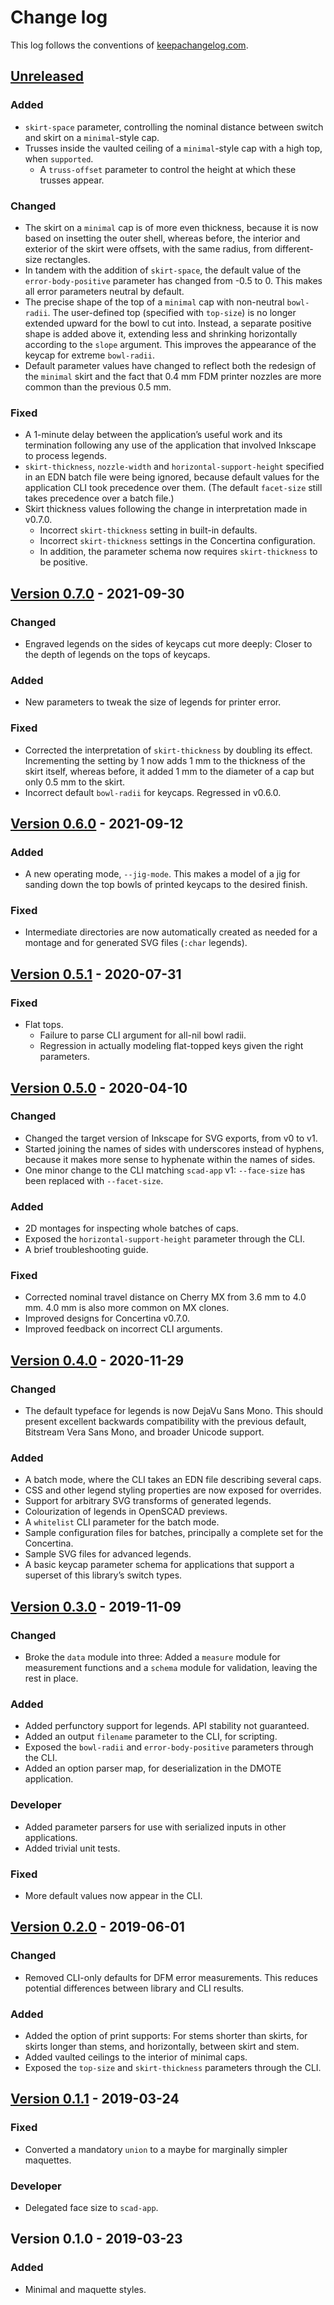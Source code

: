 # Change log
This log follows the conventions of
[keepachangelog.com](http://keepachangelog.com/).

## [Unreleased]
### Added
- `skirt-space` parameter, controlling the nominal distance between switch and
  skirt on a `minimal`-style cap.
- Trusses inside the vaulted ceiling of a `minimal`-style cap with a high top,
  when `supported`.
    - A `truss-offset` parameter to control the height at which these trusses
      appear.

### Changed
- The skirt on a `minimal` cap is of more even thickness, because it is now
  based on insetting the outer shell, whereas before, the interior and exterior
  of the skirt were offsets, with the same radius, from different-size
  rectangles.
- In tandem with the addition of `skirt-space`, the default value of the
  `error-body-positive` parameter has changed from -0.5 to 0. This makes
  all error parameters neutral by default.
- The precise shape of the top of a `minimal` cap with non-neutral
  `bowl-radii`. The user-defined top (specified with `top-size`) is no longer
  extended upward for the bowl to cut into. Instead, a separate positive shape
  is added above it, extending less and shrinking horizontally according to the
  `slope` argument. This improves the appearance of the keycap for extreme
  `bowl-radii`.
- Default parameter values have changed to reflect both the redesign of the
  `minimal` skirt and the fact that 0.4 mm FDM printer nozzles
  are more common than the previous 0.5 mm.

### Fixed
- A 1-minute delay between the application’s useful work and its termination
  following any use of the application that involved Inkscape to process
  legends.
- `skirt-thickness`, `nozzle-width` and `horizontal-support-height` specified
  in an EDN batch file were being ignored, because default values
  for the application CLI took precedence over them. (The default `facet-size`
  still takes precedence over a batch file.)
- Skirt thickness values following the change in interpretation made in v0.7.0.
    - Incorrect `skirt-thickness` setting in built-in defaults.
    - Incorrect `skirt-thickness` settings in the Concertina configuration.
    - In addition, the parameter schema now requires `skirt-thickness` to be
      positive.

## [Version 0.7.0] - 2021-09-30
### Changed
- Engraved legends on the sides of keycaps cut more deeply:
  Closer to the depth of legends on the tops of keycaps.

### Added
- New parameters to tweak the size of legends for printer error.

### Fixed
- Corrected the interpretation of `skirt-thickness` by doubling its effect.
  Incrementing the setting by 1 now adds 1 mm to the thickness of the skirt
  itself, whereas before, it added 1 mm to the diameter of a cap but only 0.5
  mm to the skirt.
- Incorrect default `bowl-radii` for keycaps. Regressed in v0.6.0.

## [Version 0.6.0] - 2021-09-12
### Added
- A new operating mode, `--jig-mode`. This makes a model of a jig for sanding
  down the top bowls of printed keycaps to the desired finish.

### Fixed
- Intermediate directories are now automatically created as needed for a
  montage and for generated SVG files (`:char` legends).

## [Version 0.5.1] - 2020-07-31
### Fixed
- Flat tops.
    - Failure to parse CLI argument for all-nil bowl radii.
    - Regression in actually modeling flat-topped keys given the right
      parameters.

## [Version 0.5.0] - 2020-04-10
### Changed
- Changed the target version of Inkscape for SVG exports, from v0 to v1.
- Started joining the names of sides with underscores instead of hyphens,
  because it makes more sense to hyphenate within the names of sides.
- One minor change to the CLI matching `scad-app` v1:
  `--face-size` has been replaced with `--facet-size`.

### Added
- 2D montages for inspecting whole batches of caps.
- Exposed the `horizontal-support-height` parameter through the CLI.
- A brief troubleshooting guide.

### Fixed
- Corrected nominal travel distance on Cherry MX from 3.6 mm to 4.0 mm.
  4.0 mm is also more common on MX clones.
- Improved designs for Concertina v0.7.0.
- Improved feedback on incorrect CLI arguments.

## [Version 0.4.0] - 2020-11-29
### Changed
- The default typeface for legends is now DejaVu Sans Mono. This should
  present excellent backwards compatibility with the previous default,
  Bitstream Vera Sans Mono, and broader Unicode support.

### Added
- A batch mode, where the CLI takes an EDN file describing several caps.
- CSS and other legend styling properties are now exposed for overrides.
- Support for arbitrary SVG transforms of generated legends.
- Colourization of legends in OpenSCAD previews.
- A `whitelist` CLI parameter for the batch mode.
- Sample configuration files for batches, principally a complete set for the
  Concertina.
- Sample SVG files for advanced legends.
- A basic keycap parameter schema for applications that support a superset of
  this library’s switch types.

## [Version 0.3.0] - 2019-11-09
### Changed
- Broke the `data` module into three: Added a `measure` module for measurement
  functions and a `schema` module for validation, leaving the rest in place.

### Added
- Added perfunctory support for legends. API stability not guaranteed.
- Added an output `filename` parameter to the CLI, for scripting.
- Exposed the `bowl-radii` and `error-body-positive` parameters through the
  CLI.
- Added an option parser map, for deserialization in the DMOTE application.

### Developer
- Added parameter parsers for use with serialized inputs in other applications.
- Added trivial unit tests.

### Fixed
- More default values now appear in the CLI.

## [Version 0.2.0] - 2019-06-01
### Changed
- Removed CLI-only defaults for DFM error measurements. This reduces
  potential differences between library and CLI results.

### Added
- Added the option of print supports: For stems shorter than skirts, for skirts
  longer than stems, and horizontally, between skirt and stem.
- Added vaulted ceilings to the interior of minimal caps.
- Exposed the `top-size` and `skirt-thickness` parameters through the CLI.

## [Version 0.1.1] - 2019-03-24
### Fixed
- Converted a mandatory `union` to a maybe for marginally simpler maquettes.

### Developer
- Delegated face size to `scad-app`.

## Version 0.1.0 - 2019-03-23
### Added
- Minimal and maquette styles.

[Unreleased]: https://github.com/veikman/dmote-keycap/compare/v0.7.0...HEAD
[Version 0.7.0]: https://github.com/veikman/dmote-keycap/compare/v0.6.0...v0.7.0
[Version 0.6.0]: https://github.com/veikman/dmote-keycap/compare/v0.5.1...v0.6.0
[Version 0.5.1]: https://github.com/veikman/dmote-keycap/compare/v0.5.0...v0.5.1
[Version 0.5.0]: https://github.com/veikman/dmote-keycap/compare/v0.4.0...v0.5.0
[Version 0.4.0]: https://github.com/veikman/dmote-keycap/compare/v0.3.0...v0.4.0
[Version 0.3.0]: https://github.com/veikman/dmote-keycap/compare/v0.2.0...v0.3.0
[Version 0.2.0]: https://github.com/veikman/dmote-keycap/compare/v0.1.1...v0.2.0
[Version 0.1.1]: https://github.com/veikman/dmote-keycap/compare/v0.1.0...v0.1.1
